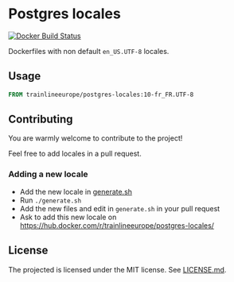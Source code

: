 # Postgres locales
[![Docker Build Status](https://img.shields.io/docker/build/trainlineeurope/postgres-locales.svg)](https://hub.docker.com/r/trainlineeurope/postgres-locales/)

Dockerfiles with non default `en_US.UTF-8` locales.

## Usage
~~~dockerfile
FROM trainlineeurope/postgres-locales:10-fr_FR.UTF-8
~~~

## Contributing
You are warmly welcome to contribute to the project!

Feel free to add locales in a pull request.

### Adding a new locale
- Add the new locale in [generate.sh](generate.sh)
- Run `./generate.sh`
- Add the new files and edit in `generate.sh` in your pull request
- Ask to add this new locale on https://hub.docker.com/r/trainlineeurope/postgres-locales/

## License
The projected is licensed under the MIT license. See [LICENSE.md](LICENCE.md).

